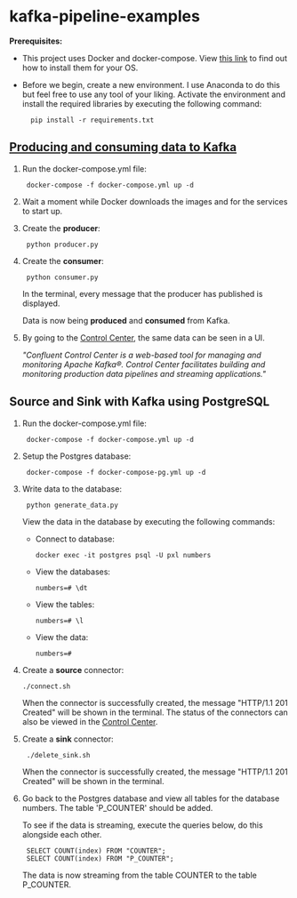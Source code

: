# kafka-pipeline-examples
**Prerequisites:**
* This project uses Docker and docker-compose. View [this link](https://docs.docker.com/compose/install/) to find out how to install them for your OS.

* Before we begin, create a new environment. I use Anaconda to do this but feel free to use any tool of your liking.     Activate the environment and install the required libraries by executing the following command:
        
        pip install -r requirements.txt

## [Producing and consuming data to Kafka](https://github.com/Wesley-Bos/kafka-pipeline-examples/tree/master/producer-consumer)
1. Run the docker-compose.yml file:
        
        docker-compose -f docker-compose.yml up -d
2. Wait a moment while Docker downloads the images and for the services to start up.
3. Create the **producer**:
        
        python producer.py
4. Create the **consumer**:

        python consumer.py
   In the terminal, every message that the producer has published is displayed.
   
   Data is now being **produced** and **consumed** from Kafka.
   
5. By going to the [Control Center](http://localhost:9021), the same data can be seen in a UI.
   
   *"Confluent Control Center is a web-based tool for managing and monitoring Apache Kafka®. Control Center facilitates building and monitoring production data pipelines and streaming applications."*

## Source and Sink with Kafka using PostgreSQL
1. Run the docker-compose.yml file:

        docker-compose -f docker-compose.yml up -d
2. Setup the Postgres database:
        
        docker-compose -f docker-compose-pg.yml up -d
3. Write data to the database:

        python generate_data.py
        
   View the data in the database by executing the following commands:    
   * Connect to database:
         
         docker exec -it postgres psql -U pxl numbers
   * View the databases:       
   
         numbers=# \dt
   * View the tables:
         
         numbers=# \l
   * View the data:
   
         numbers=# 
4. Create a **source** connector:
  
       ./connect.sh
   When the connector is successfully created, the message "HTTP/1.1 201 Created" will be shown in the terminal.
   The status of the connectors can also be viewed in the [Control Center](http://localhost:9021).
5. Create a **sink** connector:
  
        ./delete_sink.sh
   When the connector is successfully created, the message "HTTP/1.1 201 Created" will be shown in the terminal.
6. Go back to the Postgres database and view all tables for the database numbers. The table 'P_COUNTER' should be added. 
    
    To see if the data is streaming, execute the queries below, do this alongside each other.
   
        SELECT COUNT(index) FROM "COUNTER";
        SELECT COUNT(index) FROM "P_COUNTER";
   
    The data is now streaming from the table COUNTER to the table P_COUNTER.

